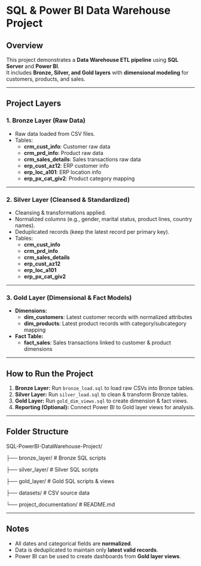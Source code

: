 # SQL & Power BI Data Warehouse Project

## Overview
This project demonstrates a **Data Warehouse ETL pipeline** using **SQL Server** and **Power BI**.  
It includes **Bronze, Silver, and Gold layers** with **dimensional modeling** for customers, products, and sales.

---

## Project Layers

### 1. Bronze Layer (Raw Data)
- Raw data loaded from CSV files.
- Tables:
  - **crm_cust_info**: Customer raw data
  - **crm_prd_info**: Product raw data
  - **crm_sales_details**: Sales transactions raw data
  - **erp_cust_az12**: ERP customer info
  - **erp_loc_a101**: ERP location info
  - **erp_px_cat_giv2**: Product category mapping

---

### 2. Silver Layer (Cleansed & Standardized)
- Cleansing & transformations applied.
- Normalized columns (e.g., gender, marital status, product lines, country names).
- Deduplicated records (keep the latest record per primary key).
- Tables:
  - **crm_cust_info**
  - **crm_prd_info**
  - **crm_sales_details**
  - **erp_cust_az12**
  - **erp_loc_a101**
  - **erp_px_cat_giv2**

---

### 3. Gold Layer (Dimensional & Fact Models)
- **Dimensions:**
  - **dim_customers**: Latest customer records with normalized attributes
  - **dim_products**: Latest product records with category/subcategory mapping
- **Fact Table:**
  - **fact_sales**: Sales transactions linked to customer & product dimensions

---

## How to Run the Project

1. **Bronze Layer:** Run `bronze_load.sql` to load raw CSVs into Bronze tables.  
2. **Silver Layer:** Run `silver_load.sql` to clean & transform Bronze tables.  
3. **Gold Layer:** Run `gold_dim_views.sql` to create dimension & fact views.  
4. **Reporting (Optional):** Connect Power BI to Gold layer views for analysis.

---


## Folder Structure
SQL-PowerBI-DataWarehouse-Project/


├── bronze_layer/            # Bronze SQL scripts

├── silver_layer/            # Silver SQL scripts

├── gold_layer/              # Gold SQL scripts & views

├── datasets/                # CSV source data

└── project_documentation/   # README.md 


---

## Notes
- All dates and categorical fields are **normalized**.  
- Data is deduplicated to maintain only **latest valid records**.  
- Power BI can be used to create dashboards from **Gold layer views**.  


